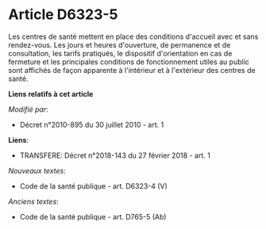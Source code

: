 # Article D6323-5

Les centres de santé mettent en place des conditions d'accueil avec et sans rendez-vous. Les jours et heures d'ouverture, de
permanence et de consultation, les tarifs pratiqués, le dispositif d'orientation en cas de fermeture et les principales
conditions de fonctionnement utiles au public sont affichés de façon apparente à l'intérieur et à l'extérieur des centres de
santé.

**Liens relatifs à cet article**

_Modifié par_:

  - Décret n°2010-895 du 30 juillet 2010 - art. 1

**Liens**:

  - TRANSFERE: Décret n°2018-143 du 27 février 2018 - art. 1

_Nouveaux textes_:

  - Code de la santé publique - art. D6323-4 (V)

_Anciens textes_:

  - Code de la santé publique - art. D765-5 (Ab)
